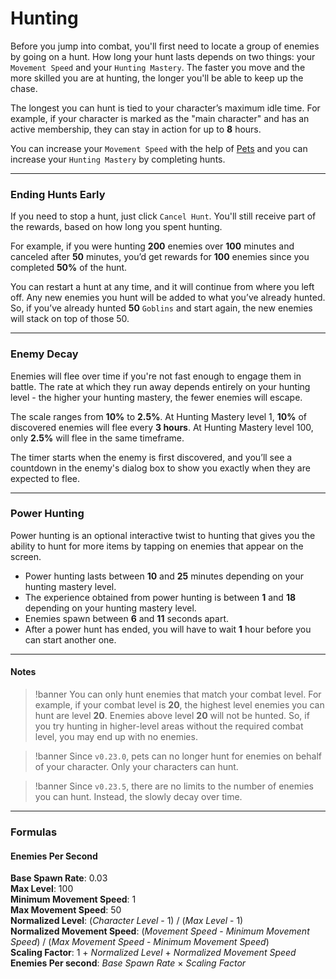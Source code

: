 # Hunting

Before you jump into combat, you'll first need to locate a group of enemies by going on a hunt. How long your hunt lasts depends on two things: your `Movement Speed` and your `Hunting Mastery`. The faster you move and the more skilled you are at hunting, the longer you'll be able to keep up the chase.

The longest you can hunt is tied to your character’s maximum idle time. For example, if your character is marked as the "main character" and has an active membership, they can stay in action for up to **8** hours.

You can increase your `Movement Speed` with the help of [Pets](/wiki/activities-and-challenges/pets) and you can increase your `Hunting Mastery` by completing hunts.

---

### Ending Hunts Early

If you need to stop a hunt, just click `Cancel Hunt`. You'll still receive part of the rewards, based on how long you spent hunting.

For example, if you were hunting **200** enemies over **100** minutes and canceled after **50** minutes, you’d get rewards for **100** enemies since you completed **50%** of the hunt.

You can restart a hunt at any time, and it will continue from where you left off. Any new enemies you hunt will be added to what you’ve already hunted. So, if you’ve already hunted **50** `Goblins` and start again, the new enemies will stack on top of those 50.

---

### Enemy Decay
Enemies will flee over time if you're not fast enough to engage them in battle. The rate at which they run away depends entirely on your hunting level - the higher your hunting mastery, the fewer enemies will escape.

The scale ranges from **10%** to **2.5%**. At Hunting Mastery level 1, **10%** of discovered enemies will flee every **3 hours**. At Hunting Mastery level 100, only **2.5%** will flee in the same timeframe.

The timer starts when the enemy is first discovered, and you’ll see a countdown in the enemy's dialog box to show you exactly when they are expected to flee.

---

### Power Hunting

Power hunting is an optional interactive twist to hunting that gives you the ability to hunt for more items by tapping on enemies that appear on the screen.

- Power hunting lasts between **10** and **25** minutes depending on your hunting mastery level.
- The experience obtained from power hunting is between **1** and **18** depending on your hunting mastery level. 
- Enemies spawn between **6** and **11** seconds apart.
- After a power hunt has ended, you will have to wait **1** hour before you can start another one.

---

#### Notes

>!banner You can only hunt enemies that match your combat level. For example, if your combat level is **20**, the highest level enemies you can hunt are level **20**. Enemies above level **20** will not be hunted. So, if you try hunting in higher-level areas without the required combat level, you may end up with no enemies.

>!banner Since `v0.23.0`, pets can no longer hunt for enemies on behalf of your character. Only your characters can hunt.

>!banner Since `v0.23.5`, there are no limits to the number of enemies you can hunt. Instead, the slowly decay over time.

---

### Formulas

#### Enemies Per Second

**Base Spawn Rate**: 0.03\
**Max Level**: 100\
**Minimum Movement Speed**: 1\
**Max Movement Speed**: 50\
**Normalized Level**: (_Character Level_ - 1) / (_Max Level_ - 1)\
**Normalized Movement Speed**: (_Movement Speed_ - _Minimum Movement Speed_) / (_Max Movement Speed_ - _Minimum Movement Speed_)\
**Scaling Factor**: 1 + _Normalized Level_ + _Normalized Movement Speed_\
**Enemies Per second**: _Base Spawn Rate_ × _Scaling Factor_
